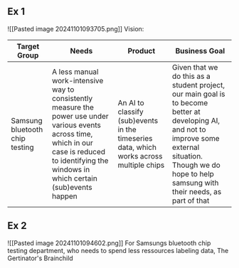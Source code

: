 ## Ex 1
![[Pasted image 20241101093705.png]]
Vision:

| Target Group                   | Needs                                                                                                                                                                                                | Product                                                                                 | Business Goal                                                                                                                                                                                                   |
| ------------------------------ | ---------------------------------------------------------------------------------------------------------------------------------------------------------------------------------------------------- | --------------------------------------------------------------------------------------- | --------------------------------------------------------------------------------------------------------------------------------------------------------------------------------------------------------------- |
| Samsung bluetooth chip testing | A less manual work-intensive way to consistently measure the power use under various events across time, which in our case is reduced to identifying the windows in which certain (sub)events happen | An AI to classify (sub)events in the timeseries data, which works across multiple chips | Given that we do this as a student project, our main goal is to become better at developing AI, and not to improve some external situation. Though we do hope to help samsung with their needs, as part of that |

## Ex 2
![[Pasted image 20241101094602.png]]
For Samsungs bluetooth chip testing department, who needs to spend less ressources labeling data, The Gertinator's Brainchild 